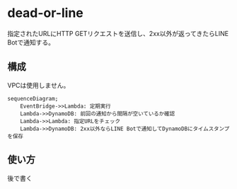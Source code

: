 # dead-or-line

指定されたURLにHTTP GETリクエストを送信し、2xx以外が返ってきたらLINE Botで通知する。

## 構成

VPCは使用しません。

```mermaid
sequenceDiagram;
    EventBridge->>Lambda: 定期実行
    Lambda->>DynamoDB: 前回の通知から間隔が空いているか確認
    Lambda->>Lambda: 指定URLをチェック
    Lambda->>DynamoDB: 2xx以外ならLINE Botで通知してDynamoDBにタイムスタンプを保存
```

## 使い方

後で書く